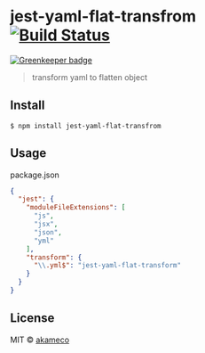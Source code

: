 # jest-yaml-flat-transfrom [![Build Status](https://travis-ci.org/akameco/jest-yaml-flat-transfrom.svg?branch=master)](https://travis-ci.org/akameco/jest-yaml-flat-transfrom)

[![Greenkeeper badge](https://badges.greenkeeper.io/akameco/jest-yaml-flat-transfrom.svg)](https://greenkeeper.io/)

> transform yaml to flatten object


## Install

```
$ npm install jest-yaml-flat-transfrom
```

## Usage

package.json

```json
{
  "jest": {
    "moduleFileExtensions": [
      "js",
      "jsx",
      "json",
      "yml"
    ],
    "transform": {
      "\\.yml$": "jest-yaml-flat-transform"
    }
  }
}
```

## License

MIT © [akameco](http://akameco.github.io)
